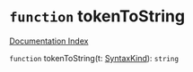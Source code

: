 # `function` tokenToString

[Documentation Index](../README.md)

`function` tokenToString(t: [SyntaxKind](../enum.SyntaxKind/README.md)): `string`